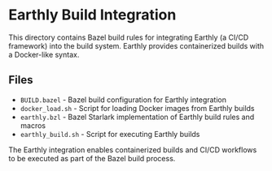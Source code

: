 # Earthly Build Integration

This directory contains Bazel build rules for integrating Earthly (a CI/CD framework) into the build system. Earthly provides containerized builds with a Docker-like syntax.

## Files

- `BUILD.bazel` - Bazel build configuration for Earthly integration
- `docker_load.sh` - Script for loading Docker images from Earthly builds
- `earthly.bzl` - Bazel Starlark implementation of Earthly build rules and macros
- `earthly_build.sh` - Script for executing Earthly builds

The Earthly integration enables containerized builds and CI/CD workflows to be executed as part of the Bazel build process.